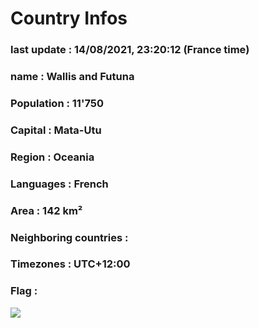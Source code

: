 # Country  Infos
### last update : 14/08/2021, 23:20:12 (France time)

### name : Wallis and Futuna
### Population : 11'750
### Capital : Mata-Utu
### Region : Oceania
### Languages : French
### Area : 142 km²
### Neighboring countries : 
### Timezones : UTC+12:00

### Flag :
![](https://restcountries.eu/data/wlf.svg)